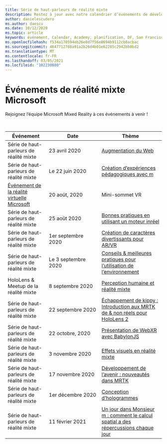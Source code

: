 ```yaml
---
title: Série de haut-parleurs de réalité mixte
description: Restez à jour avec notre calendrier d’événements de développeurs de réalité mixte au niveau du réacteur à San Francisco.
author: danielescudero
ms.author: daescu
ms.date: 10/12/2020
ms.topic: article
keywords: événement, Calendar, Academy, planification, DF, San Francisco, réacteur
ms.openlocfilehash: f534a170594eb26e0d7f56e8694b9112cb0acbac
ms.sourcegitcommit: 4647712788a91a2b26d4b01e62285c2942bb0bd2
ms.translationtype: MT
ms.contentlocale: fr-FR
ms.lasthandoff: 03/05/2021
ms.locfileid: "102230880"
---
```

# <a name="microsoft-mixed-reality-events"></a>Événements de réalité mixte Microsoft

Rejoignez l’équipe Microsoft Mixed Reality à ces événements à venir !

<br>

|Événement|Date|Thème|
|-------------|-------------|-----|
| Série de haut-parleurs de réalité mixte|23 avril 2020|[Augmentation du Web](https://channel9.msdn.com/Shows/Docs-Mixed-Reality/Augmenting-WebXR-Standards)|
| Série de haut-parleurs de réalité mixte|Le 22 juin 2020|[Création d’expériences pédagogiques avec m](https://channel9.msdn.com/Shows/Docs-Mixed-Reality/Educational-Experiences-in-MR)|
| [Événement de la réalité virtuelle Microsoft](https://www.meetup.com/hololens-mr/events/272364822/)|20 août, 2020|Mini-sommet VR|
| Série de haut-parleurs de réalité mixte|25 août 2020|[Bonnes pratiques en utilisant un moteur inréel](https://channel9.msdn.com/Shows/Docs-Mixed-Reality/Tips-and-Best-Practices-for-using-UE4-in-MR)|
| Série de haut-parleurs de réalité mixte|1er septembre 2020|[Création de caractères divertissants pour AR/VR](https://channel9.msdn.com/Shows/Docs-Mixed-Reality/Creating-Entertaining-Characters-for-Mixed-Reality)|
| Série de haut-parleurs de réalité mixte|Le 3 septembre 2020|[Conseils & meilleures pratiques pour l’utilisation de l’environnement](https://channel9.msdn.com/Shows/Docs-Mixed-Reality/Tips-and-Best-Practices-for-using-UE4-in-MR)|
| HoloLens & Meetup de la réalité mixte|8 septembre 2020|[Perception humaine et réalité mixte](https://channel9.msdn.com/Shows/Docs-Mixed-Reality/Human-Perception-and-Mixed-Reality)|
| Série de haut-parleurs de réalité mixte|22 septembre 2020|[Échappement de kippy : Introduction aux MRTK de & non réels pour HoloLens 2](../develop/unreal/unreal-kippys-escape.md)|
| Série de haut-parleurs de réalité mixte|22 octobre, 2020|[Présentation de WebXR avec BabylonJS](https://channel9.msdn.com/Shows/Docs-Mixed-Reality/Adding-Augmented-Reality-to-your-Typescript-Project)|
| Série de haut-parleurs de réalité mixte|3 novembre 2020|[Effets visuels en réalité mixte](https://channel9.msdn.com/Shows/Mixed-Reality/Visual-Effects-in-Mixed-Reality)|
| Série de haut-parleurs de réalité mixte|17 novembre 2020|[Développement de l’avenir : nouveautés dans MRTK](https://channel9.msdn.com/Shows/Docs-Mixed-Reality/Building-the-Future-Whats-New-in-the-Mixed-Reality-Toolkit)|
| Série de haut-parleurs de réalité mixte|1er décembre 2020|[Conception d’hologrammes](https://channel9.msdn.com/Shows/Docs-Mixed-Reality/Making-of-Designing-Holograms)|
| Série de haut-parleurs de réalité mixte|11 février 2021|[Un jour dans Monsieur m : comment le calcul spatial a des répercussions chaque jour](https://channel9.msdn.com/Shows/Mixed-Reality/One-Day-In-MR-How-Spatial-Computing-Effects-Every-Day-Life)|
